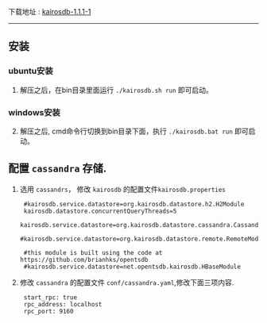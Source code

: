 下载地址 : [kairosdb-1.1.1-1](http://pan.baidu.com/s/1hstYDUG)
****
## 安装

### ubuntu安装  
1. 解压之后，在bin目录里面运行 `./kairosdb.sh run` 即可启动。
### windows安装
2. 解压之后, cmd命令行切换到bin目录下面，执行 `./kairosdb.bat run` 即可启动。

## 配置 `cassandra` 存储.
1. 选用 `cassandrs`， 修改 `kairosdb` 的配置文件`kairosdb.properties`

    
        #kairosdb.service.datastore=org.kairosdb.datastore.h2.H2Module
        kairosdb.datastore.concurrentQueryThreads=5
        kairosdb.service.datastore=org.kairosdb.datastore.cassandra.CassandraModule
        #kairosdb.service.datastore=org.kairosdb.datastore.remote.RemoteModule
        
        #this module is built using the code at https://github.com/brianhks/opentsdb
        #kairosdb.service.datastore=net.opentsdb.kairosdb.HBaseModule

2. 修改 `cassandra` 的配置文件 `conf/cassandra.yaml`,修改下面三项内容.

        start_rpc: true
        rpc_address: localhost
        rpc_port: 9160